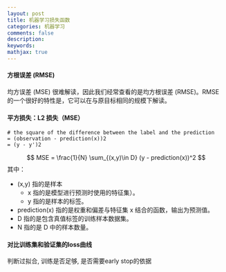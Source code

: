 ```yaml
---
layout: post
title: 机器学习损失函数
categories: 机器学习
comments: false
description: 
keywords: 
mathjax: true
---
```

#### 方根误差 (RMSE) 

均方误差 (MSE) 很难解读，因此我们经常查看的是均方根误差 (RMSE)。RMSE 的一个很好的特性是，它可以在与原目标相同的规模下解读。

#### 平方损失：L2 损失（MSE）
```
# the square of the difference between the label and the prediction 
= (observation - prediction(x))2
= (y - y')2
```
$$
MSE = \frac{1}{N} \sum_{(x,y)\in D} (y - prediction(x))^2
$$
其中：<br>
- (x,y) 指的是样本
	* x	 指的是模型进行预测时使用的特征集）。
	* y	 指的是样本的标签。
- prediction(x) 指的是权重和偏差与特征集 x 结合的函数，输出为预测值。
- D 指的是包含真值标签的训练样本数据集。
- N 指的是 D 中的样本数量。

#### 对比训练集和验证集的loss曲线
 判断过拟合, 训练是否足够, 是否需要early stop的依据